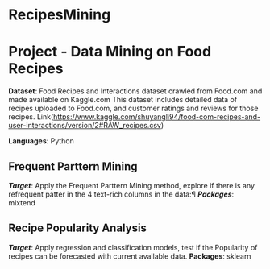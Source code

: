 # RecipesMining

# Project - Data Mining on Food Recipes

**Dataset**: Food Recipes and Interactions dataset crawled from Food.com and made available on Kaggle.com This dataset includes detailed data of recipes uploaded to Food.com, and customer ratings and reviews for those recipes.
Link(https://www.kaggle.com/shuyangli94/food-com-recipes-and-user-interactions/version/2#RAW_recipes.csv)

**Languages**: Python

## Frequent Parttern Mining
***Target***: Apply the Frequent Parttern Mining method, explore if there is any refrequent patter in the 4 text-rich columns in the data:¶
***Packages***: mlxtend

## Recipe Popularity Analysis
***Target***: Apply regression and classification models, test if the Popularity of recipes can be forecasted with current available data.
**Packages**: sklearn



